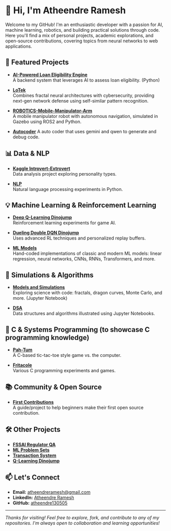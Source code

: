 # 👋 Hi, I'm Atheendre Ramesh

Welcome to my GitHub! I'm an enthusiastic developer with a passion for AI, machine learning, robotics, and building practical solutions through code. Here you'll find a mix of personal projects, academic explorations, and open-source contributions, covering topics from neural networks to web applications.

## 🚀 Featured Projects

- [**AI-Powered Loan Eligibility Engine**](https://github.com/atheendre130505/ai-loan-eligibility-engine)  
  A backend system that leverages AI to assess loan eligibility. (Python)

- [**LoTek**](https://github.com/atheendre130505/lotek)  
  Combines fractal neural architectures with cybersecurity, providing next-gen network defense using self-similar pattern recognition.

- [**ROBOTICS-Mobile-Manipulator-Arm**](https://github.com/atheendre130505/ROBOTICS-Mobile-Manipulator-Arm)  
  A mobile manipulator robot with autonomous navigation, simulated in Gazebo using ROS2 and Python.

- [**Autocoder**](https://github.com/atheendre130505/autocoder)
  A auto coder that uses gemini and qwen to generate and debug code.

 ## 📊 Data & NLP

- [**Kaggle Introvert-Extrovert**](https://github.com/atheendre130505/Kaggle_introvert-extrovert)  
  Data analysis project exploring personality types.

- [**NLP**](https://github.com/atheendre130505/nlp)  
  Natural language processing experiments in Python. 
  
## 💡 Machine Learning & Reinforcement Learning

- [**Deep Q-Learning Dinojump**](https://github.com/atheendre130505/Deep-Q-learning_dinojump)  
  Reinforcement learning experiments for game AI.

- [**Dueling Double DQN Dinojump**](https://github.com/atheendre130505/dueling_double_DQN_dinojump)  
  Uses advanced RL techniques and personalized replay buffers.

- [**ML Models**](https://github.com/atheendre130505/ml_models)  
  Hand-coded implementations of classic and modern ML models: linear regression, neural networks, CNNs, RNNs, Transformers, and more.


## 🧪 Simulations & Algorithms

- [**Models and Simulations**](https://github.com/atheendre130505/models_and_simulations)  
  Exploring science with code: fractals, dragon curves, Monte Carlo, and more. (Jupyter Notebook)

- [**DSA**](https://github.com/atheendre130505/dsa)  
  Data structures and algorithms illustrated using Jupyter Notebooks.


## 🤖 C & Systems Programming (to showcase C programming knowledge)

- [**Pah-Tum**](https://github.com/atheendre130505/pah-tum)  
  A C-based tic-tac-toe style game vs. the computer.

- [**Fritacole**](https://github.com/atheendre130505/fritacole)  
  Various C programming experiments and games.

## 📚 Community & Open Source

- [**First Contributions**](https://github.com/atheendre130505/first-contributions)  
  A guide/project to help beginners make their first open source contribution.



## 🛠️ Other Projects

- [**FSSAI Regulator QA**](https://github.com/atheendre130505/FSSAI_Regulator-qa)  
- [**ML Problem Sets**](https://github.com/atheendre130505/ml-prob_sets)  
- [**Transaction System**](https://github.com/atheendre130505/transaction-system)  
- [**Q-Learning Dinojump**](https://github.com/atheendre130505/q-learning_dinojump)  
 

## 📫 Let's Connect

- **Email:** atheendreramesh@gmail.com
- **LinkedIn:** [Atheendre Ramesh](https://www.linkedin.com/in/atheendre-ramesh-4aa90a1ab/)
- **GitHub:** [atheendre130505](https://github.com/atheendre130505)

---

*Thanks for visiting! Feel free to explore, fork, and contribute to any of my repositories. I'm always open to collaboration and learning opportunities!*
